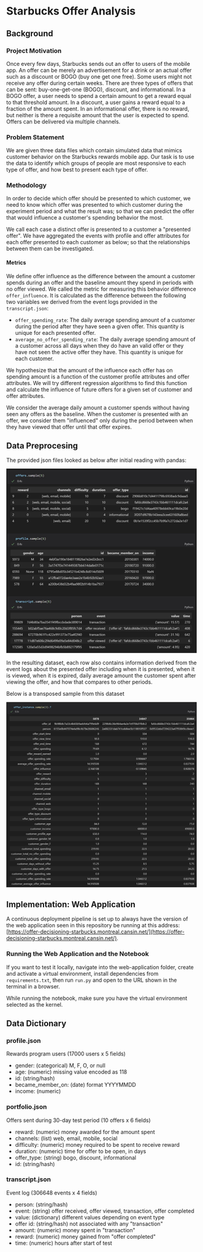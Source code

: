 # Starbucks Offer Analysis

## Background

### Project Motivation

Once every few days, Starbucks sends out an offer to users of the mobile app. An offer can be merely an advertisement for a drink or an actual offer such as a discount or BOGO (buy one get one free). Some users might not receive any offer during certain weeks. There are three types of offers that can be sent: buy-one-get-one (BOGO), discount, and informational. In a BOGO offer, a user needs to spend a certain amount to get a reward equal to that threshold amount. In a discount, a user gains a reward equal to a fraction of the amount spent. In an informational offer, there is no reward, but neither is there a requisite amount that the user is expected to spend. Offers can be delivered via multiple channels.

### Problem Statement

We are given three data files which contain simulated data that mimics customer behavior on the Starbucks rewards mobile app. Our task is to use the data to identify which groups of people are most responsive to each type of offer, and how best to present each type of offer.

### Methodology

In order to decide which offer should be presented to which customer, we need to know which offer was presented to which customer during the experiment period and what the result was; so that we can predict the offer that would influence a customer's spending behavior the most.

We call each case a distinct offer is presented to a customer a "presented offer". We have aggregated the events with profile and offer attributes for each offer presented to each customer as below; so that the relationships between them can be investigated.

#### Metrics

We define offer influence as the difference between the amount a customer spends during an offer and the baseline amount they spend in periods with no offer viewed. We called the metric for measuring this behavior difference `offer_influence`. It is calculated as the difference between the following two variables we derived from the event logs provided in the `transcript.json`:

-   `offer_spending_rate`: The daily average spending amount of a customer during the period after they have seen a given offer. This quantity is unique for each presented offer.
-   `average_no_offer_spending_rate`: The daily average spending amount of a customer across all days when they do have an valid offer or they have not seen the active offer they have. This quantity is unique for each customer.

We hypothesize that the amount of the influence each offer has on spending amount is a function of the customer profile attributes and offer attributes. We will try different regression algorithms to find this function and calculate the influence of future offers for a given set of customer and offer attributes.

We consider the average daily amount a customer spends without having seen any offers as the baseline. When the customer is presented with an offer, we consider them "influenced" only during the period between when they have viewed that offer until that offer expires.

## Data Preprocesing

The provided json files looked as below after initial reading with pandas:

![input_data](https://github.com/cansinacarer/Offer-Decisioning-with-Machine-Learning/blob/main/img/input_data.jpg?raw=true)

In the resulting dataset, each row also contains information derived from the event logs about the presented offer including when it is presented, when it is viewed, when it is expired, daily average amount the customer spent after viewing the offer, and how that compares to other periods.

Below is a transposed sample from this dataset

![offer-instance-clean](https://github.com/cansinacarer/Offer-Decisioning-with-Machine-Learning/blob/main/img/offer-instance-clean.jpg?raw=true)

## Implementation: Web Application

A continuous deployment pipeline is set up to always have the version of the web application seen in this repository be running at this address:
[https://offer-decisioning-starbucks.montreal.cansin.net/](https://offer-decisioning-starbucks.montreal.cansin.net/).

### Running the Web Application and the Notebook 

If you want to test it locally, navigate into the web-application folder, create and activate a virtual environment, install dependencies from `requirements.txt`, then run `run.py` and open to the URL shown in the terminal in a browser.

While running the notebook, make sure you have the virtual environment selected as the kernel.

## Data Dictionary

### profile.json

Rewards program users (17000 users x 5 fields)

-   gender: (categorical) M, F, O, or null
-   age: (numeric) missing value encoded as 118
-   id: (string/hash)
-   became_member_on: (date) format YYYYMMDD
-   income: (numeric)

### portfolio.json

Offers sent during 30-day test period (10 offers x 6 fields)

-   reward: (numeric) money awarded for the amount spent
-   channels: (list) web, email, mobile, social
-   difficulty: (numeric) money required to be spent to receive reward
-   duration: (numeric) time for offer to be open, in days
-   offer_type: (string) bogo, discount, informational
-   id: (string/hash)

### transcript.json

Event log (306648 events x 4 fields)

-   person: (string/hash)
-   event: (string) offer received, offer viewed, transaction, offer completed
-   value: (dictionary) different values depending on event type
-   offer id: (string/hash) not associated with any "transaction"
-   amount: (numeric) money spent in "transaction"
-   reward: (numeric) money gained from "offer completed"
-   time: (numeric) hours after start of test
